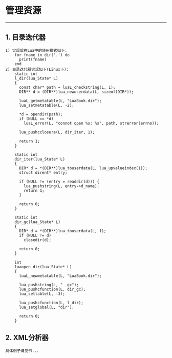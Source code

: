 # **管理资源** #
***


## **1. 目录迭代器** ##
    1) 实现后在Lua中的使用模式如下:
        for fname in dir('.') do
          print(fname)
        end
    2) 目录迭代器实现如下(Linux下):
        static int 
        l_dir(lua_State* L)
        {
          const char* path = luaL_checkstring(L, 1);
          DIR** d = (DIR**)lua_newuserdata(L, sizeof(DIR*));

          luaL_getmetatable(L, "LuaBook.dir");
          lua_setmetatable(L, -2);

          *d = opendir(path);
          if (NULL == *d)
            luaL_error(L, "connot open %s: %s", path, strerror(errno));
          
          lua_pushcclosure(L, dir_iter, 1);

          return 1;
        }

        static int 
        dir_iter(lua_State* L)
        {
          DIR* d = *(DIR**)lua_touserdata(L, lua_upvalueindex(1));
          struct dirent* entry;

          if (NULL != (entry = readdir(d))) {
            lua_pushstring(L, entry->d_name);
            return 1;
          }
          
          return 0;
        }

        static int 
        dir_gc(lua_State* L)
        {
          DIR* d = *(DIR**)lua_touserdata(L, 1);
          if (NULL != d)
            closedir(d);
          
          return 0;
        }

        int 
        luaopen_dir(lua_State* L)
        {
          luaL_newmetatable(L, "LuaBook.dir");

          lua_pushstring(L, "__gc");
          lua_pushcfunction(L, dir_gc);
          lua_settable(L, -3);

          lua_pushcfunction(L, l_dir);
          lua_setglobal(L, "dir");

          return 0;
        }


## **2. XML分析器** ##
    具体例子请见书...
